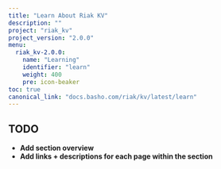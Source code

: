 ```yaml
---
title: "Learn About Riak KV"
description: ""
project: "riak_kv"
project_version: "2.0.0"
menu:
  riak_kv-2.0.0:
    name: "Learning"
    identifier: "learn"
    weight: 400
    pre: icon-beaker
toc: true
canonical_link: "docs.basho.com/riak/kv/latest/learn"
---
```


## TODO

- **Add section overview**
- **Add links + descriptions for each page within the section**
